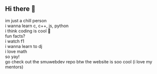## Hi there 👋

im just a chill person <br>
i wanna learn c, c++, js, python <br>
i think coding is cool 👀 <br>
fun facts? <br>
i watch f1 <br>
i wanna learn to dj <br>
i love math <br>
so yay! <br>
go check out the smuwebdev repo btw the website is soo cool (i love my mentors)<br>

<!--
**meisyt08/meisyt08** is a ✨ _special_ ✨ repository because its `README.md` (this file) appears on your GitHub profile.

Here are some ideas to get you started:

- 🔭 I’m currently working on ...
- 🌱 I’m currently learning ...
- 👯 I’m looking to collaborate on ...
- 🤔 I’m looking for help with ...
- 💬 Ask me about ...
- 📫 How to reach me: ...
- 😄 Pronouns: ...
- ⚡ Fun fact: ...
-->
